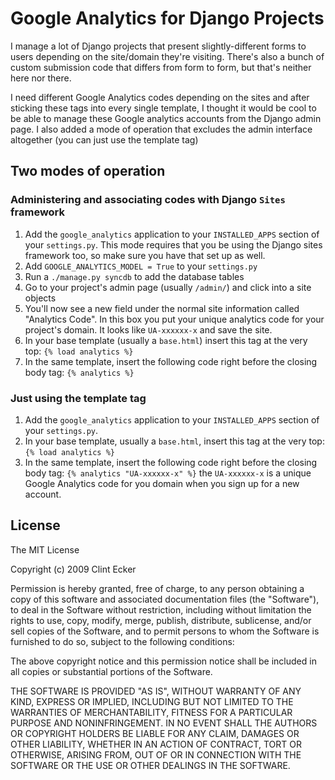 Google Analytics for Django Projects
====================================

I manage a lot of Django projects that present slightly-different forms to 
users depending on the site/domain they're visiting.  There's also a bunch of 
custom submission code that differs from form to form, but that's neither here
nor there.

I need different Google Analytics codes depending on the sites and after 
sticking these tags into every single template, I thought it would be cool to 
be able to manage these Google analytics accounts from the Django admin page. 
I also added a mode of operation that excludes the admin interface altogether 
(you can just use the template tag)

## Two modes of operation ##

### Administering and associating codes with Django `Sites` framework ###

1. Add the `google_analytics` application to your `INSTALLED_APPS` section of your `settings.py`.  This mode requires that you be using the Django sites framework too, so make sure you have that set up as well.
2. Add `GOOGLE_ANALYTICS_MODEL = True` to your `settings.py` 
3. Run a `./manage.py syncdb` to add the database tables
4. Go to your project's admin page (usually `/admin/`) and click into a site objects
5. You'll now see a new field under the normal site information called "Analytics Code". In this box you put your unique analytics code for your project's domain.  It looks like `UA-xxxxxx-x` and save the site.
6. In your base template (usually a `base.html`) insert this tag at the very top: `{% load analytics %}`
7. In the same template, insert the following code right before the closing body tag: `{% analytics %}`

### Just using the template tag ###


1. Add the `google_analytics` application to your `INSTALLED_APPS` section of your `settings.py`.
2. In your base template, usually a `base.html`, insert this tag at the very top: `{% load analytics %}`
3. In the same template, insert the following code right before the closing body tag: `{% analytics "UA-xxxxxx-x" %}` the `UA-xxxxxx-x` is a unique Google Analytics code for you domain when you sign up for a new account.

## License ##

The MIT License

Copyright (c) 2009 Clint Ecker

Permission is hereby granted, free of charge, to any person obtaining a copy
of this software and associated documentation files (the "Software"), to deal
in the Software without restriction, including without limitation the rights
to use, copy, modify, merge, publish, distribute, sublicense, and/or sell
copies of the Software, and to permit persons to whom the Software is
furnished to do so, subject to the following conditions:

The above copyright notice and this permission notice shall be included in
all copies or substantial portions of the Software.

THE SOFTWARE IS PROVIDED "AS IS", WITHOUT WARRANTY OF ANY KIND, EXPRESS OR
IMPLIED, INCLUDING BUT NOT LIMITED TO THE WARRANTIES OF MERCHANTABILITY,
FITNESS FOR A PARTICULAR PURPOSE AND NONINFRINGEMENT. IN NO EVENT SHALL THE
AUTHORS OR COPYRIGHT HOLDERS BE LIABLE FOR ANY CLAIM, DAMAGES OR OTHER
LIABILITY, WHETHER IN AN ACTION OF CONTRACT, TORT OR OTHERWISE, ARISING FROM,
OUT OF OR IN CONNECTION WITH THE SOFTWARE OR THE USE OR OTHER DEALINGS IN
THE SOFTWARE.
